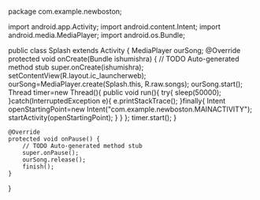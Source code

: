 package com.example.newboston;

import android.app.Activity;
import android.content.Intent;
import android.media.MediaPlayer;
import android.os.Bundle;

public class Splash extends Activity {
MediaPlayer ourSong;
	@Override
	protected void onCreate(Bundle ishumishra) {
		// TODO Auto-generated method stub
		super.onCreate(ishumishra);
		setContentView(R.layout.ic_launcherweb);
		 ourSong=MediaPlayer.create(Splash.this, R.raw.songs);
		ourSong.start();
		Thread timer=new Thread(){
		public void run(){
			try{
				sleep(50000);
			}catch(InterruptedException e){
				e.printStackTrace();
			}finally{
				Intent openStartingPoint=new Intent("com.example.newboston.MAINACTIVITY");
			startActivity(openStartingPoint);
			}
		}
	};
	timer.start();
	}

	@Override
	protected void onPause() {
		// TODO Auto-generated method stub
		super.onPause();
		ourSong.release();
		finish();
	}

}

